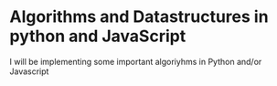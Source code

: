 # Algorithms and Datastructures in python and JavaScript

I will be implementing some important algoriyhms in Python and/or Javascript

